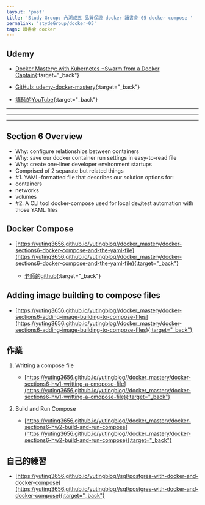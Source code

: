 ```yaml
---
layout: 'post'
title: 'Study Group: 內湖成五 品質保證 docker-讀書會-05 docker compose '
permalink: 'stydeGroup/docker-05'
tags: 讀書會 docker
---
```


## Udemy

- [Docker Mastery: with Kubernetes +Swarm from a Docker Captain](https://www.udemy.com/course/docker-mastery/){:target="_back"}

- [GitHub: udemy-docker-mastery](https://github.com/BretFisher/udemy-docker-mastery){:target="_back"}

- [講師的YouTube](https://www.youtube.com/channel/UC0NErq0RhP51iXx64ZmyVfg){:target="_back"}

---
---
---


## Section 6 Overview

- Why: configure relationships between containers
- Why: save our docker container run settings in easy-to-read file
- Why: create one-liner developer environment startups
- Comprised of 2 separate but related things
- #1. YAML-formatted file that describes our solution options for:
- containers
- networks
- volumes
- #2. A CLI tool docker-compose used for local dev/test automation with those YAML files

## Docker Compose 

- [https://yuting3656.github.io/yutingblog//docker_mastery/docker-sections6-docker-compose-and-the-yaml-file](https://yuting3656.github.io/yutingblog//docker_mastery/docker-sections6-docker-compose-and-the-yaml-file){:target="_back"}

    - [老師的github](https://github.com/BretFisher/udemy-docker-mastery){:target="_back"}


## Adding image building to compose files

- [https://yuting3656.github.io/yutingblog//docker_mastery/docker-sections6-adding-image-building-to-compose-files](https://yuting3656.github.io/yutingblog//docker_mastery/docker-sections6-adding-image-building-to-compose-files){:target="_back"}


## 作業

1. Writting a compose file
    - [https://yuting3656.github.io/yutingblog//docker_mastery/docker-sections6-hw1-writting-a-cmopose-file](https://yuting3656.github.io/yutingblog//docker_mastery/docker-sections6-hw1-writting-a-cmopose-file){:target="_back"}

2. Build and Run Compose

    - [https://yuting3656.github.io/yutingblog//docker_mastery/docker-sections6-hw2-build-and-run-compose](https://yuting3656.github.io/yutingblog//docker_mastery/docker-sections6-hw2-build-and-run-compose){:target="_back"}

## 自己的練習

- [https://yuting3656.github.io/yutingblog//sql/postgres-with-docker-and-docker-compose](https://yuting3656.github.io/yutingblog//sql/postgres-with-docker-and-docker-compose){:target="_back"}